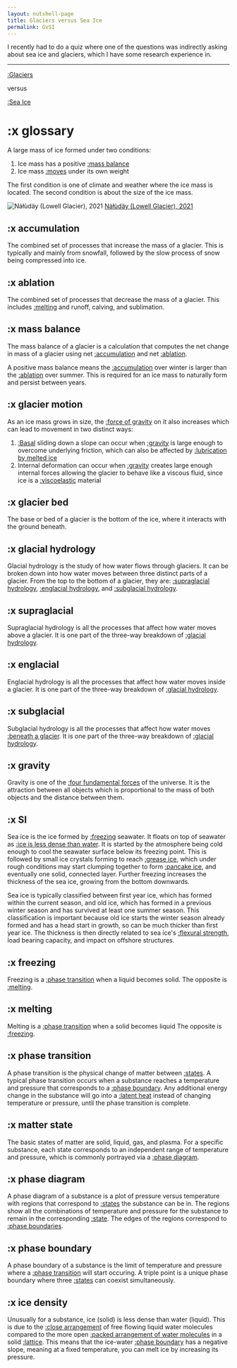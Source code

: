```yaml
---
layout: nutshell-page
title: Glaciers versus Sea Ice
permalink: GvSI
---
```


I recently had to do a quiz where one of the questions was indirectly asking about sea ice and glaciers, which I have some research experience in.

---

[:Glaciers](#glossary)

versus

[:Sea Ice](#SI)



# :x glossary
A large mass of ice formed under two conditions:
1. Ice mass has a positive [:mass balance](#massbalance)
2. Ice mass [:moves](#glaciermotion) under its own weight

The first condition is one of climate and weather where the ice mass is located. The second condition is about the size of the ice mass.

![Nàłùdäy (Lowell Glacier), 2021](/psychic-waffle/images/Nàłùdäy.jpg)
[Nàłùdäy (Lowell Glacier), 2021](/psychic-waffle/images/Nàłùdäy.jpg)

## :x accumulation
The combined set of processes that increase the mass of a glacier. This is typically and mainly from snowfall, followed by the slow process of snow being compressed into ice.

## :x ablation
The combined set of processes that decrease the mass of a glacier. This includes [:melting](#melting) and runoff, calving, and sublimation.

## :x mass balance
The mass balance of a glacier is a calculation that computes the net change in mass of a glacier using net [:accumulation](#accumulation) and net [:ablation](#ablation).

A positive mass balance means the [:accumulation](#accumulation) over winter is larger than the [:ablation](#ablation) over summer. This is required for an ice mass to naturally form and persist between years.

## :x glacier motion
As an ice mass grows in size, the [:force of gravity](#gravity) on it also increases which can lead to movement in two distinct ways:
1. [:Basal](#glacierbed) sliding down a slope can occur when [:gravity](#gravity) is large enough to overcome underlying friction, which can also be affected by [:lubrication by melted ice](#subglacial)
2. Internal deformation can occur when [:gravity](#gravity) creates large enough internal forces allowing the glacier to behave like a viscous fluid, since ice is a [:viscoelastic](https://en.wikipedia.org/wiki/Viscoelasticity) material

## :x glacier bed
The base or bed of a glacier is the bottom of the ice, where it interacts with the ground beneath.

## :x glacial hydrology
Glacial hydrology is the study of how water flows through glaciers. It can be broken down into how water moves between three distinct parts of a glacier. From the top to the bottom of a glacier, they are: [:supraglacial hydrology](#supraglacial), [:englacial hydrology](#englacial), and [:subglacial hydrology](#subglacial).

## :x supraglacial
Supraglacial hydrology is all the processes that affect how water moves above a glacier. It is one part of the three-way breakdown of [:glacial hydrology](#glacialhydrology).

## :x englacial
Englacial hydrology is all the processes that affect how water moves inside a glacier. It is one part of the three-way breakdown of [:glacial hydrology](#glacialhydrology).

## :x subglacial
Subglacial hydrology is all the processes that affect how water moves [:beneath a glacier](#glacierbed). It is one part of the three-way breakdown of [:glacial hydrology](#glacialhydrology).

## :x gravity
Gravity is one of the [:four fundamental forces](https://en.wikipedia.org/wiki/Fundamental_interaction#Overview_of_the_fundamental_interactions) of the universe. It is the attraction between all objects which is proportional to the mass of both objects and the distance between them.



## :x SI
Sea ice is the ice formed by [:freezing](#freezing) seawater. It floats on top of seawater as [:ice is less dense than water](#icedensity). It is started by the atmosphere being cold enough to cool the seawater surface below its freezing point. This is followed by small ice crystals forming to reach [:grease ice](https://en.wikipedia.org/wiki/Grease_ice), which under rough conditions may start clumping together to form [:pancake ice](https://en.wikipedia.org/wiki/Pancake_ice), and eventually one solid, connected layer. Further freezing increases the thickness of the sea ice, growing from the bottom downwards.

Sea ice is typically classified between first year ice, which has formed within the current season, and old ice, which has formed in a previous winter season and has survived at least one summer season. This classification is important because old ice starts the winter season already formed and has a head start in growth, so can be much thicker than first year ice. The thickness is then directly related to sea ice's [:flexural strength](https://en.wikipedia.org/wiki/Flexural_strength), load bearing capacity, and impact on offshore structures.

## :x freezing
Freezing is a [:phase transition](#phasetransition) when a liquid becomes solid. The opposite is [:melting](#melting).

## :x melting
Melting is a [:phase transition](#phasetransition) when a solid becomes liquid The opposite is [:freezing](#freezing).

## :x phase transition
A phase transition is the physical change of matter between [:states](#matterstate). A typical phase transition occurs when a substance reaches a temperature and pressure that corresponds to a [:phase boundary](#phaseboundary). Any additional energy change in the substance will go into a [:latent heat](https://en.wikipedia.org/wiki/Latent_heat) instead of changing temperature or pressure, until the phase transition is complete.

## :x matter state
The basic states of matter are solid, liquid, gas, and plasma. For a specific substance, each state corresponds to an independent range of temperature and pressure, which is commonly portrayed via a [:phase diagram](#phasediagram).

## :x phase diagram
A phase diagram of a substance is a plot of pressure versus temperature with regions that correspond to [:states](#matterstate) the substance can be in. The regions show all the combinations of temperature and pressure for the substance to remain in the corresponding [:state](#matterstate). The edges of the regions correspond to [:phase boundaries](#phaseboundary).

## :x phase boundary
A phase boundary of a substance is the limit of temperature and pressure where a [:phase transition](#phasetransition) will start occuring. A triple point is a unique phase boundary where three [:states](#matterstate) can coexist simultaneously.

## :x ice density
Unusually for a substance, ice (solid) is less dense than water (liquid). This is due to the [:close arrangement](https://en.wikipedia.org/wiki/Hydrogen_bond) of free flowing liquid water molecules compared to the more open [:packed arrangement of water molecules](https://en.wikipedia.org/wiki/Ice_Ih) in a solid [:lattice](https://en.wikipedia.org/wiki/Crystal_structure). This means that the ice-water [:phase boundary](#phaseboundary) has a negative slope, meaning at a fixed temperature, you can melt ice by increasing its pressure.

